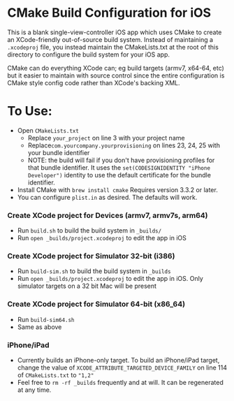 # CMake Build Configuration for iOS

This is a blank single-view-controller iOS app which uses CMake to create an XCode-friendly out-of-source build system. Instead of maintaining a `.xcodeproj` file, you instead maintain the CMakeLists.txt at the root of this directory to configure the build system for your iOS app.

CMake can do everything XCode can; eg build targets (armv7, x64-64, etc) but it easier to maintain with source control since the entire configuration is CMake style config code rather than XCode's backing XML.

# To Use:
- Open `CMakeLists.txt`
  - Replace `your_project` on line 3 with your project name
  - Replace`com.yourcompany.yourprovisioning` on lines 23, 24, 25 with your bundle identifier
  - NOTE: the build will fail if you don't have provisioning profiles for that bundle identifier. It uses the `set(CODESIGNIDENTITY "iPhone Developer")` identity to use the default certificate for the bundle identifier.
- Install CMake with `brew install cmake` Requires version 3.3.2 or later.
- You can configure `plist.in` as desired. The defaults will work.

### Create XCode project for Devices (armv7, armv7s, arm64)
- Run `build.sh` to build the build system in `_builds/`
- Run `open _builds/project.xcodeproj` to edit the app in iOS

### Create XCode project for Simulator 32-bit (i386)
- Run `build-sim.sh` to build the build system in `_builds`
- Run `open _builds/project.xcodeproj` to edit the app in iOS. Only simulator targets on a 32 bit Mac will be present

### Create XCode project for Simulator 64-bit (x86_64)
- Run `build-sim64.sh` 
- Same as above

### iPhone/iPad
- Currently builds an iPhone-only target. To build an iPhone/iPad target, change the value of `XCODE_ATTRIBUTE_TARGETED_DEVICE_FAMILY` on line 114 of `CMakeLists.txt` to `"1,2"`
- Feel free to `rm -rf _builds` frequently and at will. It can be regenerated at any time.
